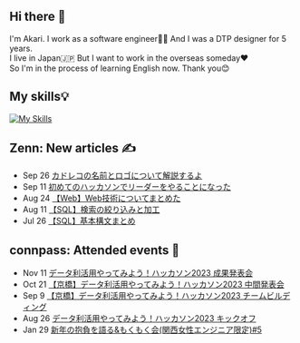## Hi there 👋
 I'm Akari. I work as a software engineer👩‍💻 And I was a DTP designer for 5 years.<br>
 I live in Japan🇯🇵 But I want to work in the overseas someday❤️<br>
 So I'm in the process of learning English now. Thank you😊

## My skills💡
[![My Skills](https://skillicons.dev/icons?i=js,html,css,bootstrap,jquery,nodejs,angular,ruby,rails,sass,java,spring,php,py,mysql,regex,md,vscode,git,github,gitlab,linux,powershell,docker,aws,ai,ps,xd,figma,twitter,discord,devto&perline=10)](https://skillicons.dev)

## Zenn: New articles ✍️
<!-- profile updater begin: zenn -->
- Sep 26 [カドレコの名前とロゴについて解説するよ](https://zenn.dev/besimple/articles/3cbc261aa32870)
- Sep 11 [初めてのハッカソンでリーダーをやることになった](https://zenn.dev/miya_akari/articles/e0211bdfc0415e)
- Aug 24 [【Web】Web技術についてまとめた](https://zenn.dev/miya_akari/articles/a9bdb42f203088)
- Aug 11 [【SQL】検索の絞り込みと加工](https://zenn.dev/miya_akari/articles/534d8c7152d6ad)
- Jul 26 [【SQL】基本構文まとめ](https://zenn.dev/miya_akari/articles/858d4c1f6408de)
<!-- profile updater end: zenn -->

## connpass: Attended events 🥳
<!-- profile updater begin: connpass -->
- Nov 11 [データ利活用やってみよう！ハッカソン2023 成果発表会](https://enjoy-pda.connpass.com/event/295959/)
- Oct 21 [【京橋】データ利活用やってみよう！ハッカソン2023 中間発表会](https://enjoy-pda.connpass.com/event/295946/)
- Sep 9 [【京橋】データ利活用やってみよう！ハッカソン2023 チームビルディング](https://enjoy-pda.connpass.com/event/293359/)
- Aug 26 [データ利活用やってみよう！ハッカソン2023 キックオフ](https://enjoy-pda.connpass.com/event/285236/)
- Jan 29 [新年の抱負を語る&もくもく会(関西女性エンジニア限定)#5](https://tech-woman-kansai.connpass.com/event/270642/)
<!-- profile updater end: connpass -->
